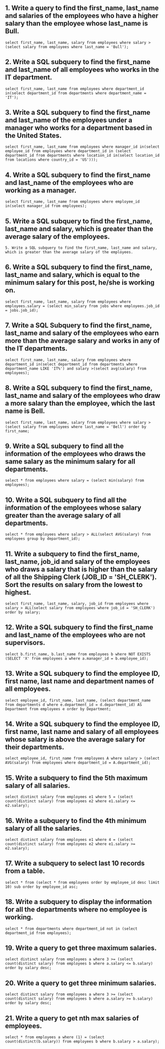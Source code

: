 ## 1. Write a query to find the first_name, last_name and salaries of the employees who have a higher salary than the employee whose last_name is Bull.
`select first_name, last_name, salary from employees where salary > (select salary from employees where last_name = 'Bull');`

## 2. Write a SQL subquery to find the first_name and last_name of all employees who works in the IT department.
`select first_name, last_name from employees where department_id in(select department_id from departments where department_name = 'IT');`

## 3. Write a SQL subquery to find the first_name and last_name of the employees under a manager who works for a department based in the United States.
`select first_name, last_name from employees where manager_id in(select employee_id from employees where department_id in (select department_id from departments where location_id in(select location_id from locations where country_id = 'US')));`

## 4. Write a SQL subquery to find the first_name and last_name of the employees who are working as a manager.
`select first_name, last_name from employees where employee_id in(select manager_id from employees);`

## 5. Write a SQL subquery to find the first_name, last_name and salary, which is greater than the average salary of the employees.
`5. Write a SQL subquery to find the first_name, last_name and salary, which is greater than the average salary of the employees.`

## 6. Write a SQL subquery to find the first_name, last_name and salary, which is equal to the minimum salary for this post, he/she is working on.
`select first_name, last_name, salary from employees where employees.salary = (select min_salary from jobs where employees.job_id = jobs.job_id);`

## 7. Write a SQL Subquery to find the first_name, last_name and salary of the employees who earn more than the average salary and works in any of the IT departments.
`select first_name, last_name, salary from employees where department_id in(select department_id from departments where department_name LIKE 'IT%') and salary >(select avg(salary) from employees);`

## 8. Write a SQL subquery to find the first_name, last_name and salary of the employees who draw a more salary than the employee, which the last name is Bell.
`select first_name, last_name, salary from employees where salary > (select salary from employees where last_name = 'Bell') order by first_name;`

## 9. Write a SQL subquery to find all the information of the employees who draws the same salary as the minimum salary for all departments.
`select * from employees where salary = (select min(salary) from employees);`

## 10. Write a SQL subquery to find all the information of the employees whose salary greater than the average salary of all departments.
`select * from employees where salary > ALL(select AVG(salary) from employees group by department_id);`

## 11. Write a subquery to find the first_name, last_name, job_id and salary of the employees who draws a salary that is higher than the salary of all the Shipping Clerk (JOB_ID = 'SH_CLERK'). Sort the results on salary from the lowest to highest.
`select first_name, last_name, salary, job_id from employees where salary > ALL(select salary from employees where job_id = 'SH_CLERK') order by salary;`

## 12. Write a SQL subquery to find the first_name and last_name of the employees who are not supervisors.
`select b.first_name, b.last_name from employees b where NOT EXISTS (SELECT 'X' from employees a where a.manager_id = b.employee_id);`

## 13. Write a SQL subquery to find the employee ID, first name, last name and department names of all employees.
`select employee_id, first_name, last_name, (select department_name from departments d where e.department_id = d.department_id) AS Department from employees e order by Department;`

## 14. Write a SQL subquery to find the employee ID, first name, last name and salary of all employees whose salary is above the average salary for their departments.
`select employee_id, first_name from employees A where salary > (select AVG(salary) from employees where department_id = A.department_id);`

## 15. Write a subquery to find the 5th maximum salary of all salaries.
`select distinct salary from employees e1 where 5 = (select count(distinct salary) from employees e2 where e1.salary <= e2.salary);`

## 16. Write a subquery to find the 4th minimum salary of all the salaries.
`select distinct salary from employees e1 where 4 = (select count(distinct salary) from employees e2 where e1.salary >= e2.salary);`

## 17. Write a subquery to select last 10 records from a table.
`select * from (select * from employees order by employee_id desc limit 10) sub order by employee_id asc;`

## 18. Write a subquery to display the information for all the departments where no employee is working.
`select * from departments where department_id not in (select department_id from employees);`

## 19. Write a query to get three maximum salaries.
`select distinct salary from employees a where 3 >= (select count(distinct salary) from employees b where a.salary <= b.salary) order by salary desc;`

## 20. Write a query to get three minimum salaries.
`select distinct salary from employees a where 3 >= (select count(distinct salary) from employees b where a.salary >= b.salary) order by salary desc;`

## 21. Write a query to get nth max salaries of employees.
`select * from employees a where (1) = (select count(distinct(b.salary)) from employees b where b.salary > a.salary);`
